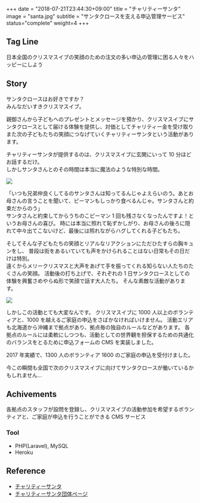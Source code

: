 +++
date = "2018-07-21T23:44:30+09:00"
title = "チャリティーサンタ"
image = "santa.jpg"
subtitle = "サンタクロースを支える申込管理サービス"
status="complete"
weight=4
+++

## Tag Line

日本全国のクリスマスイブの笑顔のための注文の多い申込の管理に困る人々をハッピーにしよう

## Story

サンタクロースはお好きですか？  
みんなだいすきクリスマスイブ。

親御さんから子どもへのプレゼントとメッセージを預かり、クリスマスイブにサンタクロースとして届ける体験を提供し、対価としてチャリティー金を受け取りまた次の子どもたちの笑顔につなげていくチャリティーサンタという活動があります。

チャリティーサンタが提供するのは、クリスマスイブに玄関にいって 10 分ほどお話するだけ。  
しかしサンタさんとのその時間は本当に魔法のような特別な時間。

![](/img/projects/santa_brothers.jpg)

「いつも兄弟仲良くしてるのサンタさんは知ってるんじゃよえらいのう。あとお母さんの言うことを聞いて、ピーマンもしっかり食べるんじゃ。サンタさんと約束だからのう」  
サンタさんと約束してからうちのこピーマン 1 回も残さなくなったんですよ！というお母さんの喜び。
時には本当に照れて恥ずかしがり、お母さんの後ろに隠れて中々出てこないけど、最後には照れながらハグしてくれる子どもたち。

そしてそんな子どもたちの笑顔とリアルなリアクションにただひたすらの胸キュンをし、
普段は街をあるいていても声をかけられることはない日常もその日だけは特別。  
遠くからメリークリスマスと大声をあげて手を振ってくれる知らない人たちのたくさんの笑顔。
活動後の打ち上げで、それぞれの 1 日サンタクロースとしての体験を興奮さめやらぬ形で笑顔で話す大人たち。
そんな素敵な活動があります。

![](/img/projects/many_santa.jpg)

しかしこの活動とても大変なんです。
クリスマスイブに 1000 人以上のボランティアと、1000 を越えるご家庭の申込をさばかなければいけません。
活動エリアも北海道から沖縄まで拠点があり、拠点毎の独自のルールなどがあります。
各拠点のルールには柔軟にしつつも、活動としての世界観を担保するための共通化のバランスをとるために申込フォームの CMS を実装しました。

2017 年実績で、1300 人のボランティア 1600 のご家庭の申込を受付けました。

今この瞬間も全国で次のクリスマスイブに向けてサンタクロースが働いているかもしれません...

## Achivements

各拠点のスタッフが設問を登録し、クリスマスイブの活動参加を希望するボランティアと、ご家庭が申込を行うことができる CMS サービス

### Tool

-   PHP(Laravel), MySQL
-   Heroku

## Reference

-   [チャリティーサンタ](http://www.charity-santa.com/)
-   [チャリティーサンタ団体ページ](https://charity-santa.org/)
